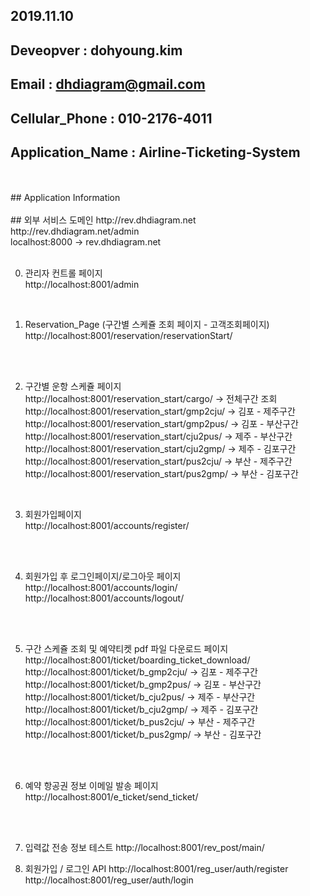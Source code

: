 ## 2019.11.10<br>
## Deveopver : dohyoung.kim<br>
## Email : dhdiagram@gmail.com<br>
## Cellular_Phone : 010-2176-4011<br>
## Application_Name : Airline-Ticketing-System<br>
<br>
<br>
## Application Information<br>
<br>
## 외부 서비스 도메인
http://rev.dhdiagram.net<br>
http://rev.dhdiagram.net/admin<br>
localhost:8000 -> rev.dhdiagram.net<br>
<br>

0. 관리자 컨트롤 페이지<br>
http://localhost:8001/admin<br>
<br>

1. Reservation_Page (구간별 스케쥴 조회 페이지 - 고객조회페이지)<br>
http://localhost:8001/reservation/reservationStart/<br>

<br>
<br>

2. 구간별 운항 스케쥴 페이지<br>
http://localhost:8001/reservation_start/cargo/ -> 전체구간 조회<br>
http://localhost:8001/reservation_start/gmp2cju/ -> 김포 - 제주구간<br>
http://localhost:8001/reservation_start/gmp2pus/ -> 김포 - 부산구간<br>
http://localhost:8001/reservation_start/cju2pus/ -> 제주 - 부산구간<br>
http://localhost:8001/reservation_start/cju2gmp/ -> 제주 - 김포구간<br>
http://localhost:8001/reservation_start/pus2cju/ -> 부산 - 제주구간<br>
http://localhost:8001/reservation_start/pus2gmp/ -> 부산 - 김포구간<br>
<br>

3. 회원가입페이지<br>
http://localhost:8001/accounts/register/<br>
<br>
<br>

4. 회원가입 후 로그인페이지/로그아웃 페이지<br>
http://localhost:8001/accounts/login/<br>
http://localhost:8001/accounts/logout/<br>
<br>
<br>

5. 구간 스케쥴 조회 및 예약티켓 pdf 파일 다운로드 페이지<br>
http://localhost:8001/ticket/boarding_ticket_download/<br>
http://localhost:8001/ticket/b_gmp2cju/ -> 김포 - 제주구간<br>
http://localhost:8001/ticket/b_gmp2pus/ -> 김포 - 부산구간<br>
http://localhost:8001/ticket/b_cju2pus/ -> 제주 - 부산구간<br>
http://localhost:8001/ticket/b_cju2gmp/ -> 제주 - 김포구간<br>
http://localhost:8001/ticket/b_pus2cju/ -> 부산 - 제주구간<br>
http://localhost:8001/ticket/b_pus2gmp/ -> 부산 - 김포구간<br>
<br>
<br>

6. 예약 항공권 정보 이메일 발송 페이지
http://localhost:8001/e_ticket/send_ticket/
<br>
<br>

7. 입력값 전송 정보 테스트
http://localhost:8001/rev_post/main/


8. 회원가입 / 로그인 API
http://localhost:8001/reg_user/auth/register
http://localhost:8001/reg_user/auth/login





